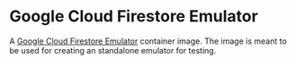 # Google Cloud Firestore Emulator

A [Google Cloud Firestore Emulator](https://firebase.google.com/docs/rules/emulator-setup/) container image. The image is meant to be used for creating an standalone emulator for testing.

